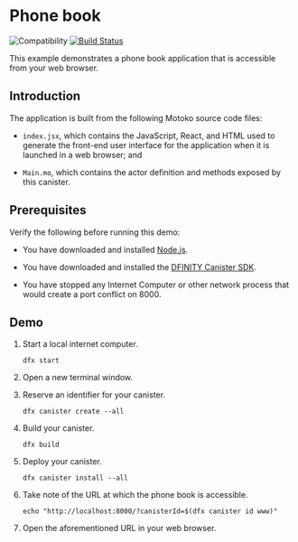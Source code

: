 # Phone book

![Compatibility](https://img.shields.io/badge/compatibility-0.6.21-blue)
[![Build Status](https://github.com/dfinity/examples/workflows/motoko-phone-book-example/badge.svg)](https://github.com/dfinity/examples/actions?query=workflow%3Amotoko-phone-book-example)

This example demonstrates a phone book application that is accessible from your
web browser.

## Introduction

The application is built from the following Motoko source code files:

*  `index.jsx`, which contains the JavaScript, React, and HTML used to generate
   the front-end user interface for the application when it is launched in a
   web browser; and

*  `Main.mo`, which contains the actor definition and methods exposed by this
   canister.

## Prerequisites

Verify the following before running this demo:

*  You have downloaded and installed [Node.js](https://nodejs.org).

*  You have downloaded and installed the [DFINITY Canister
   SDK](https://sdk.dfinity.org).

*  You have stopped any Internet Computer or other network process that would
   create a port conflict on 8000.

## Demo

1. Start a local internet computer.

   ```text
   dfx start
   ```

1. Open a new terminal window.

1. Reserve an identifier for your canister.

   ```text
   dfx canister create --all
   ```

1. Build your canister.

   ```text
   dfx build
   ```

1. Deploy your canister.

   ```text
   dfx canister install --all
   ```

1. Take note of the URL at which the phone book is accessible.

   ```text
   echo "http://localhost:8000/?canisterId=$(dfx canister id www)"
   ```

1. Open the aforementioned URL in your web browser.
